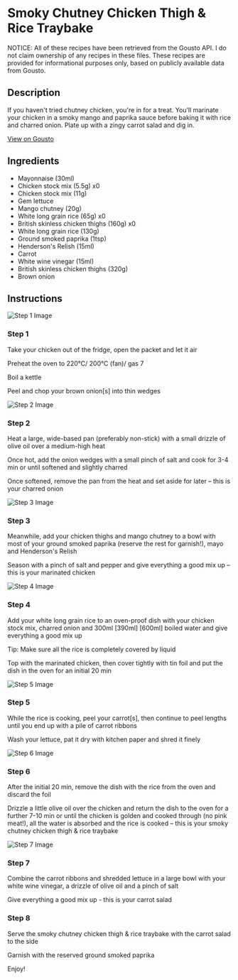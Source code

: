 # Smoky Chutney Chicken Thigh & Rice Traybake

NOTICE: All of these recipes have been retrieved from the Gousto API. I do not claim ownership of any recipes in these files. These recipes are provided for informational purposes only, based on publicly available data from Gousto.

## Description

If you haven't tried chutney chicken, you're in for a treat. You’ll marinate your chicken in a smoky mango and paprika sauce before baking it with rice and charred onion. Plate up with a zingy carrot salad and dig in.

[View on Gousto](https://www.gousto.co.uk/recipes/cookbook/smoky-chutney-chicken-rice-traybake)

## Ingredients

- Mayonnaise (30ml)
- Chicken stock mix (5.5g) x0
- Chicken stock mix (11g)
- Gem lettuce
- Mango chutney (20g)
- White long grain rice (65g) x0
- British skinless chicken thighs (160g) x0
- White long grain rice (130g)
- Ground smoked paprika (1tsp)
- Henderson's Relish (15ml)
- Carrot
- White wine vinegar (15ml)
- British skinless chicken thighs (320g)
- Brown onion

## Instructions

![Step 1 Image](https://production-media.gousto.co.uk/cms/recipe-step-image/Step-1-copy-6-1680005290299-x200.jpg)

### Step 1

Take your chicken out of the fridge, open the packet and let it air

Preheat the oven to 220°C/ 200°C (fan)/ gas 7

Boil a kettle

Peel and chop your brown onion[s]<span class="text-danger"> </span>into thin wedges

![Step 2 Image](https://production-media.gousto.co.uk/cms/recipe-step-image/Step-2-copy-5-1680005295800-x200.jpg)

### Step 2

Heat a large, wide-based pan (preferably non-stick) with a small drizzle of olive oil over a medium-high heat

Once hot, add the onion wedges with a small pinch of salt and cook for 3-4 min or until softened and slightly charred

Once softened, remove the pan from the heat and set aside for later – this is your charred onion

![Step 3 Image](https://production-media.gousto.co.uk/cms/recipe-step-image/Step-3-copy-5-1680005302862-x200.jpg)

### Step 3

Meanwhile, add your chicken thighs and mango chutney to a bowl with most of your ground smoked paprika (reserve the rest for garnish!), mayo and Henderson's Relish

Season with a pinch of salt and pepper and give everything a good mix up – this is your marinated chicken

![Step 4 Image](https://production-media.gousto.co.uk/cms/recipe-step-image/Step-4-copy-5-1680005309688-x200.jpg)

### Step 4

Add your white long grain rice to an oven-proof dish with your chicken stock mix, charred onion and 300ml <span class="text-purple">[390ml]</span> <span class="text-danger">[600ml] </span>boiled water and give everything a good mix up

Tip: Make sure all the rice is completely covered by liquid

Top with the marinated chicken, then cover tightly with tin foil and put the dish in the oven for an initial 20 min

![Step 5 Image](https://production-media.gousto.co.uk/cms/recipe-step-image/Step-5-copy-5-1680005314190-x200.jpg)

### Step 5

While the rice is cooking, peel your carrot[s], then continue to peel lengths until you end up with a pile of carrot ribbons

Wash your lettuce, pat it dry with kitchen paper and shred it finely

![Step 6 Image](https://production-media.gousto.co.uk/cms/recipe-step-image/Step-6-copy-5-1680005321639-x200.jpg)

### Step 6

After the initial 20 min, remove the dish with the rice from the oven and discard the foil

Drizzle a little olive oil over the chicken and return the dish to the oven for a further 7-10 min or until the chicken is golden and cooked through (no pink meat!), all the water is absorbed and the rice is cooked – this is your smoky chutney chicken thigh & rice traybake

![Step 7 Image](https://production-media.gousto.co.uk/cms/recipe-step-image/Step-7-copy-5-1680005325648-x200.jpg)

### Step 7

Combine the carrot ribbons and shredded lettuce in a large bowl with your white wine vinegar, a drizzle of olive oil and a pinch of salt

Give everything a good mix up - this is your carrot salad

### Step 8

Serve the smoky chutney chicken thigh & rice traybake with the carrot salad to the side

Garnish with the reserved ground smoked paprika

Enjoy!

